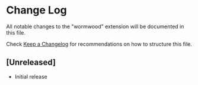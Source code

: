 # Change Log

All notable changes to the "wormwood" extension will be documented in this file.

Check [Keep a Changelog](http://keepachangelog.com/) for recommendations on how to structure this file.

## [Unreleased]

- Initial release
